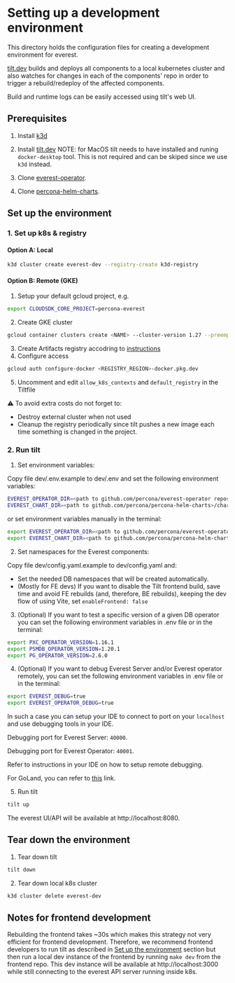 # Setting up a development environment

This directory holds the configuration files for creating a development
environment for everest.

[tilt.dev](https://docs.tilt.dev/install.html) builds and deploys all
components to a local kubernetes cluster and also watches for changes in each
of the components' repo in order to trigger a rebuild/redeploy of the affected
components.

Build and runtime logs can be easily accessed using tilt's web UI.

## Prerequisites

1. Install [k3d](https://k3d.io)

2. Install [tilt.dev](https://docs.tilt.dev/install.html)
NOTE: for MacOS tilt needs to have installed and runing `docker-desktop` tool. This is not required and can be skiped since we use `k3d` instead.
 
3. Clone [everest-operator](https://github.com/percona/everest-operator).

4. Clone [percona-helm-charts](https://github.com/percona/percona-helm-charts).

## Set up the environment

### 1. Set up k8s & registry   
#### Option A: Local  
```sh
k3d cluster create everest-dev --registry-create k3d-registry
```  
#### Option B: Remote (GKE)  
1. Setup your default gcloud project, e.g.  
```sh
export CLOUDSDK_CORE_PROJECT=percona-everest
```  
2. Create GKE cluster  
```sh
gcloud container clusters create <NAME> --cluster-version 1.27 --preemptible --machine-type n1-standard-4  --num-nodes=3 --zone=europe-west1-c --labels delete-cluster-after-hours=12 --no-enable-autoupgrade
```  
3. Create Artifacts registry accodring to [instructions](https://cloud.google.com/artifact-registry/docs/docker/store-docker-container-images#create)  
4. Configure access  
```sh
gcloud auth configure-docker <REGISTRY_REGION>-docker.pkg.dev
```
5. Uncomment and edit `allow_k8s_contexts` and `default_registry` in the Tiltfile

⚠️ To avoid extra costs do not forget to:
- Destroy external cluster when not used
- Cleanup the registry periodically since tilt pushes a new image each time something is changed in the project. 


### 2. Run tilt
1. Set environment variables:

Copy file dev/.env.example to dev/.env and set the following environment variables:
```sh
EVEREST_OPERATOR_DIR=<path to github.com/percona/everest-operator repository directory>
EVEREST_CHART_DIR=<path to github.com/percona/percona-helm-charts>/charts/everest
```

or set environment variables manually in the terminal:

```sh
export EVEREST_OPERATOR_DIR=<path to github.com/percona/everest-operator repository directory>
export EVEREST_CHART_DIR=<path to github.com/percona/percona-helm-charts>/charts/everest
```

2. Set namespaces for the Everest components:

Copy file dev/config.yaml.example to dev/config.yaml and:

- Set the needed DB namespaces that will be created automatically.
- (Mostly for FE devs) If you want to disable the Tilt frontend build, save time and avoid FE rebuilds (and, therefore, BE rebuilds), keeping the dev flow of using Vite, set `enableFrontend: false`

3. (Optional) If you want to test a specific version of a given DB operator you can set the following environment variables in .env file or in the terminal:
```sh
export PXC_OPERATOR_VERSION=1.16.1
export PSMDB_OPERATOR_VERSION=1.20.1
export PG_OPERATOR_VERSION=2.6.0
```

4. (Optional) If you want to debug Everest Server and/or Everest operator remotely, you can set the following environment variables in .env file or in the terminal: 
```sh
export EVEREST_DEBUG=true
export EVEREST_OPERATOR_DEBUG=true
```
In such a case you can setup your IDE to connect to port on your `localhost` and use debugging tools in your IDE.

Debugging port for Everest Server: `40000`.

Debugging port for Everest Operator: `40001`.

Refer to instructions in your IDE on how to setup remote debugging. 

For GoLand, you can refer to [this](https://www.jetbrains.com/help/go/attach-to-running-go-processes-with-debugger.html#step-2-create-the-go-remote-run-debug-configuration) link.

5. Run tilt
```sh
tilt up
```

The everest UI/API will be available at http://localhost:8080.

## Tear down the environment

1. Tear down tilt
```sh
tilt down
```

2. Tear down local k8s cluster
```sh
k3d cluster delete everest-dev
```

## Notes for frontend development

Rebuilding the frontend takes ~30s which makes this strategy not very efficient
for frontend development. Therefore, we recommend frontend developers to run
tilt as described in [Set up the environment](#set-up-the-environment) section
but then run a local dev instance of the frontend by running `make dev` from
the frontend repo. This dev instance will be available at http://localhost:3000
while still connecting to the everest API server running inside k8s.
